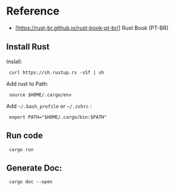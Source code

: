# Reference

- [https://rust-br.github.io/rust-book-pt-br/] Rust Book (PT-BR)

## Install Rust

Inslall:

```shell
 curl https://sh.rustup.rs -sSf | sh
```

Add rust to Path:

```shell
 source $HOME/.cargo/env
```

Add `~/.bash_profile` or `~/.zshrc` :

```shell
 export PATH="$HOME/.cargo/bin:$PATH"
```

## Run code

```shell
 cargo run
```

## Generate Doc:

```shell
 cargo doc --open
```
